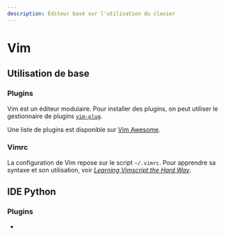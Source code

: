 ```yaml
---
description: Éditeur basé sur l'utilisation du clavier
---
```


# Vim

## Utilisation de base

### Plugins

Vim est un éditeur modulaire. Pour installer des plugins, on peut utiliser le gestionnaire de plugins [`vim-plug`](https://github.com/junegunn/vim-plug).

Une liste de plugins est disponible sur [Vim Awesome](https://vimawesome.com).

### Vimrc

La configuration de Vim repose sur le script `~/.vimrc`. Pour apprendre sa syntaxe et son utilisation, voir [_Learning Vimscript the Hard Way_](https://learnvimscriptthehardway.stevelosh.com/).

## IDE Python

### Plugins

* 
